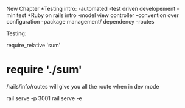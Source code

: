 New Chapter
*Testing intro:
    -automated
    -test driven developement
    -minitest
*Ruby on rails intro
    -model view controller
    -convention over configuration
    -package management/ dependency
    -routes

Testing: 

require_relative 'sum'
# require './sum'

/rails/info/routes
will give you all the route when in dev mode

rail serve -p 3001
rail serve -e 

